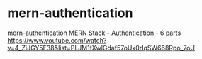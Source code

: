 # mern-authentication
mern-authentication
MERN Stack - Authentication - 6 parts
https://www.youtube.com/watch?v=4_ZiJGY5F38&list=PLJM1tXwlGdaf57oUx0rIqSW668Rpo_7oU
